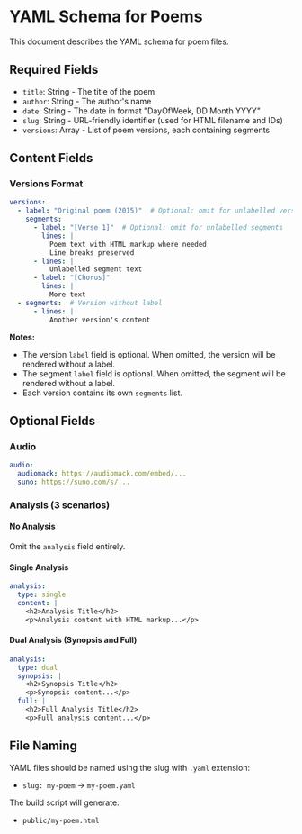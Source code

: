 # YAML Schema for Poems

This document describes the YAML schema for poem files.

## Required Fields

- `title`: String - The title of the poem
- `author`: String - The author's name
- `date`: String - The date in format "DayOfWeek, DD Month YYYY"
- `slug`: String - URL-friendly identifier (used for HTML filename and IDs)
- `versions`: Array - List of poem versions, each containing segments

## Content Fields

### Versions Format
```yaml
versions:
  - label: "Original poem (2015)"  # Optional: omit for unlabelled versions
    segments:
      - label: "[Verse 1]"  # Optional: omit for unlabelled segments
        lines: |
          Poem text with HTML markup where needed
          Line breaks preserved
      - lines: |
          Unlabelled segment text
      - label: "[Chorus]"
        lines: |
          More text
  - segments:  # Version without label
      - lines: |
          Another version's content
```

**Notes:**
- The version `label` field is optional. When omitted, the version will be rendered without a label.
- The segment `label` field is optional. When omitted, the segment will be rendered without a label.
- Each version contains its own `segments` list.

## Optional Fields

### Audio
```yaml
audio:
  audiomack: https://audiomack.com/embed/...
  suno: https://suno.com/s/...
```

### Analysis (3 scenarios)

#### No Analysis
Omit the `analysis` field entirely.

#### Single Analysis
```yaml
analysis:
  type: single
  content: |
    <h2>Analysis Title</h2>
    <p>Analysis content with HTML markup...</p>
```

#### Dual Analysis (Synopsis and Full)
```yaml
analysis:
  type: dual
  synopsis: |
    <h2>Synopsis Title</h2>
    <p>Synopsis content...</p>
  full: |
    <h2>Full Analysis Title</h2>
    <p>Full analysis content...</p>
```

## File Naming

YAML files should be named using the slug with `.yaml` extension:
- `slug: my-poem` → `my-poem.yaml`

The build script will generate:
- `public/my-poem.html`


